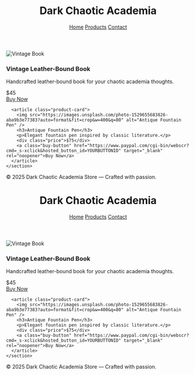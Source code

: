 <!DOCTYPE html>
<!DOCTYPE html>
<html lang="en">
<head>
  <meta charset="UTF-8" />
  <meta name="viewport" content="width=device-width, initial-scale=1" />
  <title>Dark Chaotic Academia Store</title>
  <link rel="stylesheet" href="styles.css" />

  <!-- Google Analytics -->
  <script async src="https://www.googletagmanager.com/gtag/js?id=G-XXXXXXXXXX"></script>
  <script>
    window.dataLayer = window.dataLayer || [];
    function gtag(){dataLayer.push(arguments);}
    gtag('js', new Date());
    gtag('config', 'G-XXXXXXXXXX');
  </script>
  <!-- End Google Analytics -->

</head>
<body>
  <header>
    <h1>Dark Chaotic Academia</h1>
    <nav>
      <a href="index.html">Home</a>
      <a href="products.html">Products</a>
      <a href="contact.html">Contact</a>
    </nav>
  </header>

  <main>
    <section class="products">
      <article class="product-card">
        <img src="https://images.unsplash.com/photo-1506744038136-46273834b3fb?auto=format&fit=crop&w=400&q=80" alt="Vintage Book" />
        <h3>Vintage Leather-Bound Book</h3>
        <p>Handcrafted leather-bound book for your chaotic academia thoughts.</p>
        <div class="price">$45</div>
        <a class="buy-button" href="https://www.paypal.com/cgi-bin/webscr?cmd=_s-xclick&hosted_button_id=YOURBUTTONID" target="_blank" rel="noopener">Buy Now</a>
      </article>

      <article class="product-card">
        <img src="https://images.unsplash.com/photo-1529655683826-aba9b3e77383?auto=format&fit=crop&w=400&q=80" alt="Antique Fountain Pen" />
        <h3>Antique Fountain Pen</h3>
        <p>Elegant fountain pen inspired by classic literature.</p>
        <div class="price">$75</div>
        <a class="buy-button" href="https://www.paypal.com/cgi-bin/webscr?cmd=_s-xclick&hosted_button_id=YOURBUTTONID" target="_blank" rel="noopener">Buy Now</a>
      </article>
    </section>
  </main>

  <footer>
    &copy; 2025 Dark Chaotic Academia Store — Crafted with passion.
  </footer>
</body>
</html>

<html lang="en">
<head>
  <meta charset="UTF-8" />
  <meta name="viewport" content="width=device-width, initial-scale=1" />
  <title>Dark Chaotic Academia Store</title>
  <link rel="stylesheet" href="styles.css" />

  <!-- Google Analytics -->
  <script async src="https://www.googletagmanager.com/gtag/js?id=G-XXXXXXXXXX"></script>
  <script>
    window.dataLayer = window.dataLayer || [];
    function gtag(){dataLayer.push(arguments);}
    gtag('js', new Date());
    gtag('config', 'G-XXXXXXXXXX');
  </script>
  <!-- End Google Analytics -->

</head>
<body>
  <header>
    <h1>Dark Chaotic Academia</h1>
    <nav>
      <a href="index.html">Home</a>
      <a href="products.html">Products</a>
      <a href="contact.html">Contact</a>
    </nav>
  </header>

  <main>
    <section class="products">
      <article class="product-card">
        <img src="https://images.unsplash.com/photo-1506744038136-46273834b3fb?auto=format&fit=crop&w=400&q=80" alt="Vintage Book" />
        <h3>Vintage Leather-Bound Book</h3>
        <p>Handcrafted leather-bound book for your chaotic academia thoughts.</p>
        <div class="price">$45</div>
        <a class="buy-button" href="https://www.paypal.com/cgi-bin/webscr?cmd=_s-xclick&hosted_button_id=YOURBUTTONID" target="_blank" rel="noopener">Buy Now</a>
      </article>

      <article class="product-card">
        <img src="https://images.unsplash.com/photo-1529655683826-aba9b3e77383?auto=format&fit=crop&w=400&q=80" alt="Antique Fountain Pen" />
        <h3>Antique Fountain Pen</h3>
        <p>Elegant fountain pen inspired by classic literature.</p>
        <div class="price">$75</div>
        <a class="buy-button" href="https://www.paypal.com/cgi-bin/webscr?cmd=_s-xclick&hosted_button_id=YOURBUTTONID" target="_blank" rel="noopener">Buy Now</a>
      </article>
    </section>
  </main>

  <footer>
    &copy; 2025 Dark Chaotic Academia Store — Crafted with passion.
  </footer>
</body>
</html>
